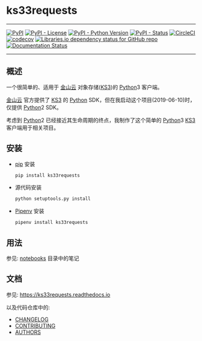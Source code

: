 # ks33requests

---

[![PyPI](https://img.shields.io/pypi/v/ks33requests.svg)](https://pypi.org/project/ks33requests/)
[![PyPI - License](https://img.shields.io/pypi/l/ks33requests.svg)](https://pypi.org/project/ks33requests/)
[![PyPI - Python Version](https://img.shields.io/pypi/pyversions/ks33requests.svg)](https://pypi.org/project/ks33requests/)
[![PyPI - Status](https://img.shields.io/pypi/status/ks33requests.svg)](https://pypi.org/project/ks33requests/)
[![CircleCI](https://circleci.com/gh/tanbro/ks33requests.svg?style=svg)](https://circleci.com/gh/tanbro/ks33requests)
[![codecov](https://codecov.io/gh/tanbro/ks33requests/branch/master/graph/badge.svg)](https://codecov.io/gh/tanbro/ks33requests)
[![Libraries.io dependency status for GitHub repo](https://img.shields.io/librariesio/github/tanbro/ks33requests.svg)](https://libraries.io/github/tanbro/ks33requests)
[![Documentation Status](https://readthedocs.org/projects/ks33requests/badge/?version=stable)](https://ks33requests.readthedocs.io/zh_CN/stable/?badge=stable)

---

## 概述

一个很简单的、适用于 [金山云][] 对象存储([KS3][])的 [Python][]3 客户端。

[金山云][] 官方提供了 [KS3][] 的 [Python][] SDK，但在我启动这个项目(2019-06-10)时，仅提供 [Python][]2 SDK。

考虑到 [Python][]2 已经接近其生命周期的终点，我制作了这个简单的 [Python]3 [KS3][] 客户端用于相关项目。

## 安装

- [pip][] 安装

  ```bash
  pip install ks33requests
  ```

- 源代码安装

  ```bash
  python setuptools.py install
  ```

- [Pipenv][] 安装

  ```bash
  pipenv install ks33requests
  ```

## 用法

参见: [notebooks](notebooks) 目录中的笔记

## 文档

参见: <https://ks33requests.readthedocs.io>

以及代码仓库中的:

- [CHANGELOG](CHANGELOG)
- [CONTRIBUTING](CONTRIBUTING)
- [AUTHORS](AUTHORS)

[Python]: https://python.org/
[金山云]: https://www.ksyun.com/
[KS3]: https://www.ksyun.com/post/product/KS3 "金山对象存储（Kingsoft Standard Storage Service，简称KS3）"
[pip]: https://packaging.python.org/key_projects/#pip "A tool for installing Python packages."
[Pipenv]: https://packaging.python.org/key_projects/#pipenv "Pipenv is a project that aims to bring the best of all packaging worlds to the Python world."

